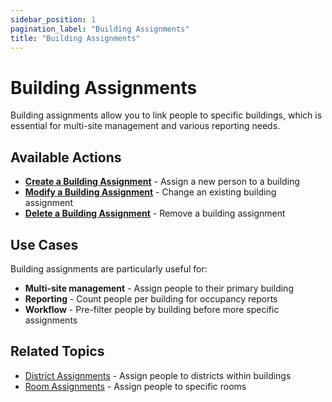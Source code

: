 ```yaml
---
sidebar_position: 1
pagination_label: "Building Assignments"
title: "Building Assignments"
---
```


# Building Assignments

Building assignments allow you to link people to specific buildings, which is essential for multi-site management and various reporting needs.

## Available Actions

- **[Create a Building Assignment](./create)** - Assign a new person to a building
- **[Modify a Building Assignment](./edit)** - Change an existing building assignment
- **[Delete a Building Assignment](./delete)** - Remove a building assignment

## Use Cases

Building assignments are particularly useful for:

- **Multi-site management** - Assign people to their primary building
- **Reporting** - Count people per building for occupancy reports
- **Workflow** - Pre-filter people by building before more specific assignments

## Related Topics

- [District Assignments](../dimensiontoperson) - Assign people to districts within buildings
- [Room Assignments](../roomaffectation) - Assign people to specific rooms
